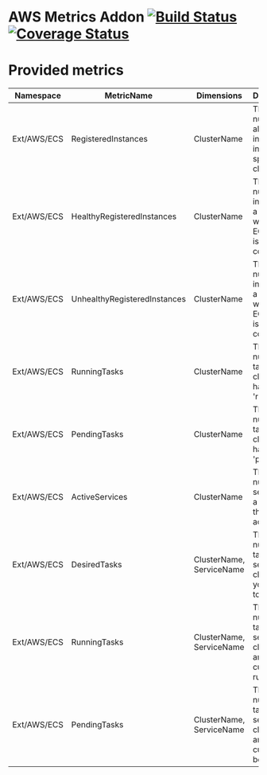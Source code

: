 # AWS Metrics Addon [![Build Status](https://travis-ci.org/trademachines/aws-metrics-addon.svg?branch=master)](https://travis-ci.org/trademachines/aws-metrics-addon) [![Coverage Status](https://coveralls.io/repos/github/trademachines/aws-metrics-addon/badge.svg?branch=master)](https://coveralls.io/github/trademachines/aws-metrics-addon?branch=master)

# Provided metrics

| Namespace | MetricName | Dimensions | Description |
| --- | --- | --- | --- |
| Ext/AWS/ECS | RegisteredInstances | ClusterName | The number of all instances inside a specific cluster. |
| Ext/AWS/ECS | HealthyRegisteredInstances | ClusterName | The number of instances in a cluster where the ECS agent is connected. |
| Ext/AWS/ECS | UnhealthyRegisteredInstances | ClusterName | The number of instances in a cluster where the ECS agent is **not** connected. |
| Ext/AWS/ECS | RunningTasks | ClusterName | The number of tasks in a cluster that have state 'running'. |
| Ext/AWS/ECS | PendingTasks | ClusterName | The number of tasks in a cluster that have state 'pending'. |
| Ext/AWS/ECS | ActiveServices | ClusterName | The number of services in a cluster that are active. |
| Ext/AWS/ECS | DesiredTasks | ClusterName, ServiceName | The number of tasks of a service in a cluster that you won't to have. |
| Ext/AWS/ECS | RunningTasks | ClusterName, ServiceName | The number of tasks of a service in a cluster that are currently running. |
| Ext/AWS/ECS | PendingTasks | ClusterName, ServiceName | The number of tasks of a service in a cluster that are currently booting up. |
